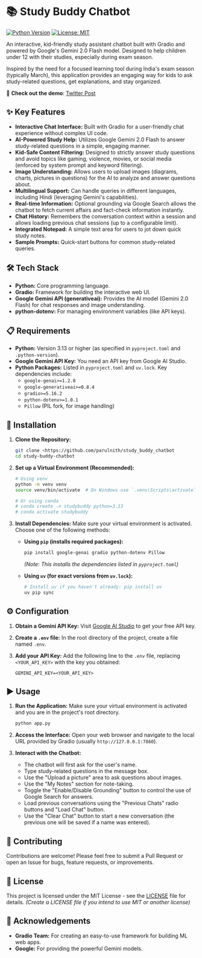# 📚 Study Buddy Chatbot

[![Python Version](https://img.shields.io/badge/Python-3.13%2B-blue.svg)](https://www.python.org/downloads/)
[![License: MIT](https://img.shields.io/badge/License-MIT-yellow.svg)](https://opensource.org/licenses/MIT) <!-- Assuming MIT License, replace if different -->

An interactive, kid-friendly study assistant chatbot built with Gradio and powered by Google's Gemini 2.0 Flash model. Designed to help children under 12 with their studies, especially during exam season.

Inspired by the need for a focused learning tool during India's exam season (typically March), this application provides an engaging way for kids to ask study-related questions, get explanations, and stay organized.

📢 **Check out the demo**: [Twitter Post](https://x.com/i/status/1894396963141087289)

## ✨ Key Features

*   **Interactive Chat Interface:** Built with Gradio for a user-friendly chat experience without complex UI code.
*   **AI-Powered Study Help:** Utilizes Google Gemini 2.0 Flash to answer study-related questions in a simple, engaging manner.
*   **Kid-Safe Content Filtering:** Designed to strictly answer study questions and avoid topics like gaming, violence, movies, or social media (enforced by system prompt and keyword filtering).
*   **Image Understanding:** Allows users to upload images (diagrams, charts, pictures in questions) for the AI to analyze and answer questions about.
*   **Multilingual Support:** Can handle queries in different languages, including Hindi (leveraging Gemini's capabilities).
*   **Real-time Information:** Optional grounding via Google Search allows the chatbot to fetch current affairs and fact-check information instantly.
*   **Chat History:** Remembers the conversation context within a session and allows loading previous chat sessions (up to a configurable limit).
*   **Integrated Notepad:** A simple text area for users to jot down quick study notes.
*   **Sample Prompts:** Quick-start buttons for common study-related queries.

## 🛠️ Tech Stack

*   **Python:** Core programming language.
*   **Gradio:** Framework for building the interactive web UI.
*   **Google Gemini API (generativeai):** Provides the AI model (Gemini 2.0 Flash) for chat responses and image understanding.
*   **python-dotenv:** For managing environment variables (like API keys).

## 📋 Requirements

*   **Python:** Version 3.13 or higher (as specified in `pyproject.toml` and `.python-version`).
*   **Google Gemini API Key:** You need an API key from Google AI Studio.
*   **Python Packages:** Listed in `pyproject.toml` and `uv.lock`. Key dependencies include:
    *   `google-genai>=1.2.0`
    *   `google-generativeai>=0.8.4`
    *   `gradio>=5.16.2`
    *   `python-dotenv>=1.0.1`
    *   `Pillow` (PIL fork, for image handling)

## 🚀 Installation

1.  **Clone the Repository:**
    ```bash
    git clone <https://github.com/parulnith/study_buddy_chatbot
    cd study-buddy-chatbot
    ```

2.  **Set up a Virtual Environment (Recommended):**
    ```bash
    # Using venv
    python -m venv venv
    source venv/bin/activate  # On Windows use `.venv\Scripts\activate`

    # Or using conda
    # conda create -n studybuddy python=3.13
    # conda activate studybuddy
    ```

3. **Install Dependencies:**
    Make sure your virtual environment is activated. Choose one of the following methods:

    *   **Using `pip` (installs required packages):**
        ```bash
        pip install google-genai gradio python-dotenv Pillow
        ```
        *(Note: This installs the dependencies listed in `pyproject.toml`)*

    *   **Using `uv` (for exact versions from `uv.lock`):**
        ```bash
        # Install uv if you haven't already: pip install uv
        uv pip sync
        ```

## ⚙️ Configuration

1.  **Obtain a Gemini API Key:** Visit [Google AI Studio](https://aistudio.google.com/app/apikey) to get your free API key.

2.  **Create a `.env` file:** In the root directory of the project, create a file named `.env`.

3.  **Add your API Key:** Add the following line to the `.env` file, replacing `<YOUR_API_KEY>` with the key you obtained:
    ```dotenv
    GEMINI_API_KEY=<YOUR_API_KEY>
    ```
   
## ▶️ Usage

1.  **Run the Application:**
    Make sure your virtual environment is activated and you are in the project's root directory.
    ```bash
    python app.py
    ```
   

2.  **Access the Interface:** Open your web browser and navigate to the local URL provided by Gradio (usually `http://127.0.0.1:7860`).

3.  **Interact with the Chatbot:**
    *   The chatbot will first ask for the user's name.
    *   Type study-related questions in the message box.
    *   Use the "Upload a picture" area to ask questions about images.
    *   Use the "My Notes" section for note-taking.
    *   Toggle the "Enable/Disable Grounding" button to control the use of Google Search for answers.
    *   Load previous conversations using the "Previous Chats" radio buttons and "Load Chat" button.
    *   Use the "Clear Chat" button to start a new conversation (the previous one will be saved if a name was entered).

## 🤝 Contributing

Contributions are welcome! Please feel free to submit a Pull Request or open an Issue for bugs, feature requests, or improvements.


## 📄 License

This project is licensed under the MIT License - see the [LICENSE](LICENSE) file for details. *(Create a LICENSE file if you intend to use MIT or another license)*

## 🙏 Acknowledgements

*   **Gradio Team:** For creating an easy-to-use framework for building ML web apps.
*   **Google:** For providing the powerful Gemini models.
